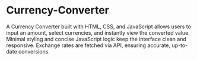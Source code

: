 # Currency-Converter
A Currency Converter built with HTML, CSS, and JavaScript allows users to input an amount, select currencies, and instantly view the converted value. Minimal styling and concise JavaScript logic keep the interface clean and responsive. Exchange rates are fetched via API, ensuring accurate, up-to-date conversions.
